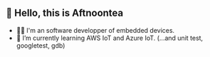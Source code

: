 ## 👋 Hello, this is Aftnoontea
- 👨‍⚕️ I'm an software developper of embedded devices.
- 🌱 I’m currently learning AWS IoT and Azure IoT. (...and unit test, googletest, gdb)

<!---
aftnoontea/aftnoontea is a ✨ special ✨ repository because its `README.md` (this file) appears on your GitHub profile.
You can click the Preview link to take a look at your changes.
--->
